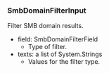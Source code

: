 ### SmbDomainFilterInput
Filter SMB domain results.

- field: SmbDomainFilterField
  - Type of filter.
- texts: a list of System.Strings
  - Values for the filter type.
